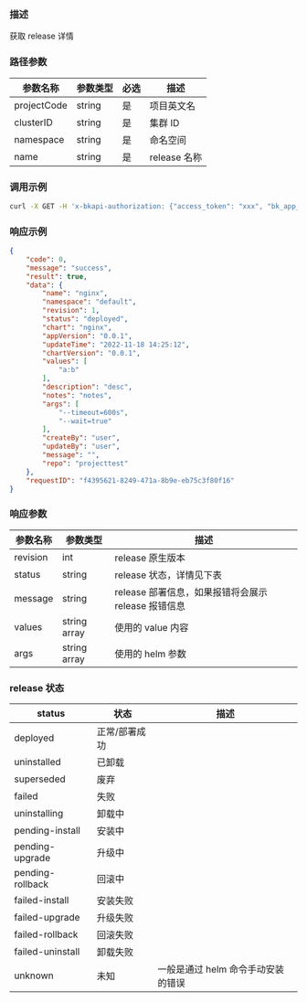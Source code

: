 ### 描述

获取 release 详情

### 路径参数
| 参数名称     | 参数类型     | 必选   | 描述             |
| ------------ | ------------ | ------ | ---------------- |
| projectCode         | string       | 是     | 项目英文名     |
| clusterID         | string       | 是     | 集群 ID     |
| namespace         | string       | 是     | 命名空间     |
| name         | string       | 是     | release 名称     |


### 调用示例
```sh
curl -X GET -H 'x-bkapi-authorization: {"access_token": "xxx", "bk_app_code": "xxx", "bk_app_secret": "***"}' --insecure https://bcs-api-gateway.apigw.com/prod/helmmanager/v1/projects/projecttest/clusters/BCS-K8S-00000/namespaces/default/releases/release-test
```

### 响应示例
```json
{
    "code": 0,
    "message": "success",
    "result": true,
    "data": {
        "name": "nginx",
        "namespace": "default",
        "revision": 1,
        "status": "deployed",
        "chart": "nginx",
        "appVersion": "0.0.1",
        "updateTime": "2022-11-18 14:25:12",
        "chartVersion": "0.0.1",
        "values": [
            "a:b"
        ],
        "description": "desc",
        "notes": "notes",
        "args": [
            "--timeout=600s",
            "--wait=true"
        ],
        "createBy": "user",
        "updateBy": "user",
        "message": "",
        "repo": "projecttest"
    },
    "requestID": "f4395621-8249-471a-8b9e-eb75c3f80f16"
}
```

### 响应参数
| 参数名称     | 参数类型     | 描述             |
| ------------ | ------------  | ---------------- |
| revision         | int      | release 原生版本     |
| status         | string      | release 状态，详情见下表     |
| message         | string       | release 部署信息，如果报错将会展示 release 报错信息     |
| values         | string array      | 使用的 value 内容     |
| args         | string array      | 使用的 helm 参数     |

### release 状态
| status     | 状态     | 描述             |
| ------------ | ------------  | ---------------- |
| deployed         | 正常/部署成功      |      |
| uninstalled         | 已卸载      |      |
| superseded         | 废弃      |      |
| failed         | 失败      |      |
| uninstalling         | 卸载中      |      |
| pending-install         | 安装中      |      |
| pending-upgrade         | 升级中      |      |
| pending-rollback         | 回滚中      |      |
| failed-install         | 安装失败      |      |
| failed-upgrade         | 升级失败      |      |
| failed-rollback         | 回滚失败      |      |
| failed-uninstall         | 卸载失败      |      |
| unknown         | 未知      |   一般是通过 helm 命令手动安装的错误   |